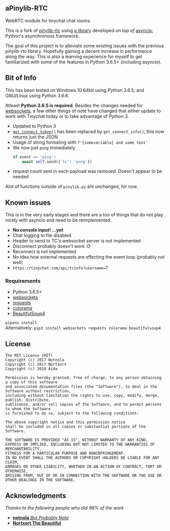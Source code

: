 ## aPinylib-RTC

WebRTC module for tinychat chat rooms.

This is a fork of [pinylib-rtc](https://github.com/nortxort/pinylib-rtc/)
using [a library](https://github.com/aaugustin/websockets) developed *on top of* 
[asyncio](https://docs.python.org/3.6/library/asyncio.html); Python's asynchronous framework.

The goal of this project is to alleviate some existing issues with the previous pinylib-rtc library.
Hopefully gaining a decent increase in performance along the way.
This is also a learning experience for myself to get familiarized with some of the features in 
Python 3.6.5+ (including asyncio).

## Bit of Info
This has been tested on Windows 10 64bit using Python 3.6.5, and GNU/Linux using Python 3.6.6.

Atleast **Python 3.6.5 is required**.
Besides the changes needed for [websockets](https://github.com/aaugustin/websockets),
a few other things of note have changed that either update to work with
Tinychat today or to take advantage of Python 3.
* Updated to Python 3
* [`get_connect_token()`](https://github.com/nortxort/pinylib-rtc/blob/master/apis/tinychat.py#L22) has been
replaced by `get_connect_info()`, this now returns just the JSON
* Usage of string formating with `f'{somevariable} and some text'`
* We now just `pong` immediately
    ```py
    if event == 'ping':
        await self.send({'tc': 'pong'})
    ```
* request count sent in each payload was removed. Doesn't appear to be needed

Alot of functions outside of `pinylib.py` are unchanged, for now.


## Known issues
This is in the very early stages and there are a ton of things that do not play nicely with asyncio
and need to be reimplemented.  
* **No console input!  ...yet**
* Chat logging to file disabled
* Header to send to TC's websocket server is not implemented
* Disconnect probably doesn't work :D
* Reconnect is not implemented
* No idea how external requests are effecting the event loop (probably not well)
* `https://tinychat.com/api/tcinfo?username=`?

### Requirements
* Python 3.6.5+
* [websockets](https://github.com/aaugustin/websockets)
* [requests](https://github.com/kennethreitz/requests)
* [colorama](https://github.com/tartley/colorama)
* [BeautifulSoup4](https://www.crummy.com/software/BeautifulSoup/bs4/doc/)

`pipenv install`  
Alternatively: `pip3 install websockets requests colorama beautifulsoup4`

## License
```
The MIT License (MIT)
Copyright (c) 2017 Notnola
Copyright (c) 2017 Nortxort
Copyright (c) 2018 Aida

Permission is hereby granted, free of charge, to any person obtaining a copy of this software
and associated documentation files (the "Software"), to deal in the Software without restriction,
including without limitation the rights to use, copy, modify, merge, publish, distribute,
sublicense, and/or sell copies of the Software, and to permit persons to whom the Software
is furnished to do so, subject to the following conditions:

The above copyright notice and this permission notice
shall be included in all copies or substantial portions of the Software.

THE SOFTWARE IS PROVIDED "AS IS", WITHOUT WARRANTY OF ANY KIND, 
EXPRESS OR IMPLIED, INCLUDING BUT NOT LIMITED TO THE WARRANTIES OF MERCHANTABILITY, 
FITNESS FOR A PARTICULAR PURPOSE AND NONINFRINGEMENT. 
IN NO EVENT SHALL THE AUTHORS OR COPYRIGHT HOLDERS BE LIABLE FOR ANY CLAIM, 
DAMAGES OR OTHER LIABILITY, WHETHER IN AN ACTION OF CONTRACT, TORT OR OTHERWISE, 
ARISING FROM, OUT OF OR IN CONNECTION WITH THE SOFTWARE OR THE USE OR OTHER DEALINGS IN THE SOFTWARE.
```

## Acknowledgments
*Thanks to the following people who did 98% of the work*

* [**notnola** *But Probably Nola*](https://github.com/notnola)
* [**Nortxort The Beautiful**](https://github.com/nortxort/)


